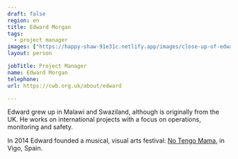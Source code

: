```yaml
---
draft: false
region: en
title: Edward Morgan
tags:
  - project manager
images: ["https://happy-shaw-91e31c.netlify.app/images/close-up-of-edward.webp"]
layout: person

jobTitle: Project Manager
name: Edward Morgan
telephone:
url: https://cwb.org.uk/about/edward

---
```


Edward grew up in Malawi and Swaziland, although is originally from the UK.
He works on international projects with a focus on operations, monitoring and safety.

In 2014 Edward founded a musical, visual arts festival: [No Tengo Mama](https://www.facebook.com/notengomamafest/), in Vigo, Spain.

<!--SWAP:https://cwb.org.uk/images/close-up-of-edward.jpg-->
<!--Edward, finally found himself--><!-- DOUBLE CHECK -->

<!--What else does our audience want to know?:
- examples of his work our fundraising purposes?
- linkedIn, social media, etc.
- endosements
-->
